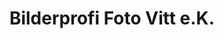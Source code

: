 ---
title: "Bilderprofi Foto Vitt e.K."
url: /luedenscheid/bilderprofi-foto-vitt-e-k/
shop: Foto
---